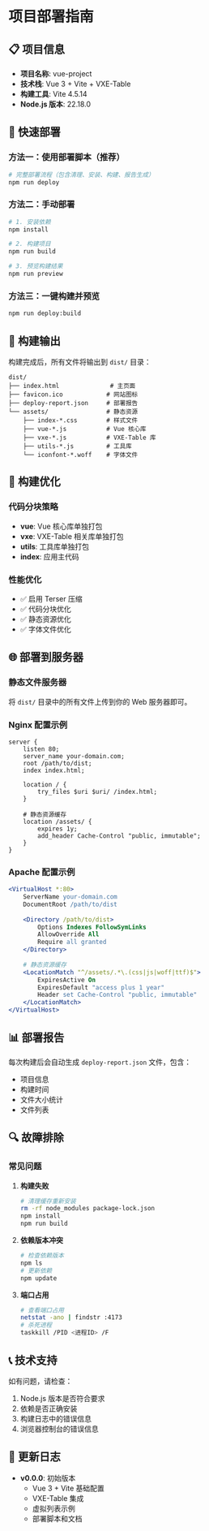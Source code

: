 # 项目部署指南

## 📋 项目信息

- **项目名称**: vue-project
- **技术栈**: Vue 3 + Vite + VXE-Table
- **构建工具**: Vite 4.5.14
- **Node.js 版本**: 22.18.0

## 🚀 快速部署

### 方法一：使用部署脚本（推荐）

```bash
# 完整部署流程（包含清理、安装、构建、报告生成）
npm run deploy
```

### 方法二：手动部署

```bash
# 1. 安装依赖
npm install

# 2. 构建项目
npm run build

# 3. 预览构建结果
npm run preview
```

### 方法三：一键构建并预览

```bash
npm run deploy:build
```

## 📁 构建输出

构建完成后，所有文件将输出到 `dist/` 目录：

```
dist/
├── index.html              # 主页面
├── favicon.ico            # 网站图标
├── deploy-report.json     # 部署报告
└── assets/                # 静态资源
    ├── index-*.css        # 样式文件
    ├── vue-*.js           # Vue 核心库
    ├── vxe-*.js           # VXE-Table 库
    ├── utils-*.js         # 工具库
    └── iconfont-*.woff    # 字体文件
```

## 🔧 构建优化

### 代码分块策略

- **vue**: Vue 核心库单独打包
- **vxe**: VXE-Table 相关库单独打包
- **utils**: 工具库单独打包
- **index**: 应用主代码

### 性能优化

- ✅ 启用 Terser 压缩
- ✅ 代码分块优化
- ✅ 静态资源优化
- ✅ 字体文件优化

## 🌐 部署到服务器

### 静态文件服务器

将 `dist/` 目录中的所有文件上传到你的 Web 服务器即可。

### Nginx 配置示例

```nginx
server {
    listen 80;
    server_name your-domain.com;
    root /path/to/dist;
    index index.html;

    location / {
        try_files $uri $uri/ /index.html;
    }

    # 静态资源缓存
    location /assets/ {
        expires 1y;
        add_header Cache-Control "public, immutable";
    }
}
```

### Apache 配置示例

```apache
<VirtualHost *:80>
    ServerName your-domain.com
    DocumentRoot /path/to/dist
    
    <Directory /path/to/dist>
        Options Indexes FollowSymLinks
        AllowOverride All
        Require all granted
    </Directory>
    
    # 静态资源缓存
    <LocationMatch "^/assets/.*\.(css|js|woff|ttf)$">
        ExpiresActive On
        ExpiresDefault "access plus 1 year"
        Header set Cache-Control "public, immutable"
    </LocationMatch>
</VirtualHost>
```

## 📊 部署报告

每次构建后会自动生成 `deploy-report.json` 文件，包含：

- 项目信息
- 构建时间
- 文件大小统计
- 文件列表

## 🔍 故障排除

### 常见问题

1. **构建失败**
   ```bash
   # 清理缓存重新安装
   rm -rf node_modules package-lock.json
   npm install
   npm run build
   ```

2. **依赖版本冲突**
   ```bash
   # 检查依赖版本
   npm ls
   # 更新依赖
   npm update
   ```

3. **端口占用**
   ```bash
   # 查看端口占用
   netstat -ano | findstr :4173
   # 杀死进程
   taskkill /PID <进程ID> /F
   ```

## 📞 技术支持

如有问题，请检查：

1. Node.js 版本是否符合要求
2. 依赖是否正确安装
3. 构建日志中的错误信息
4. 浏览器控制台的错误信息

## 📝 更新日志

- **v0.0.0**: 初始版本
  - Vue 3 + Vite 基础配置
  - VXE-Table 集成
  - 虚拟列表示例
  - 部署脚本和文档 